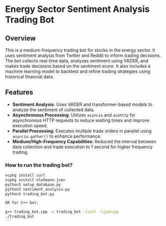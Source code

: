 # Energy Sector Sentiment Analysis Trading Bot

## Overview

This is a medium-frequency trading bot for stocks in the energy sector. It uses sentiment analysis from Twitter and Reddit to inform trading decisions. The bot collects real-time data, analyzes sentiment using VADER, and makes trade decisions based on the sentiment score. It also includes a machine learning model to backtest and refine trading strategies using historical financial data.

## Features

- **Sentiment Analysis**: Uses VADER and transformer-based models to analyze the sentiment of collected data.
- **Asynchronous Processing**: Utilizes `asyncio` and `aiohttp` for asynchronous HTTP requests to reduce waiting times and improve execution speed.
- **Parallel Processing**: Executes multiple trade orders in parallel using `asyncio.gather()` to enhance performance.
- **Medium/High-Frequency Capabilities**: Reduced the interval between data collection and trade execution to 1 second for higher frequency trading.

### How to run the trading bot?
```sh
vcpkg install curl
vcpkg install nlohmann-json
python3 setup_database.py
python3 sentiment_analysis.py
python3 trading_bot.py

OR for C++ bot:

g++ trading_bot.cpp -o trading_bot -lcurl -ljsoncpp
./trading_bot
'''

